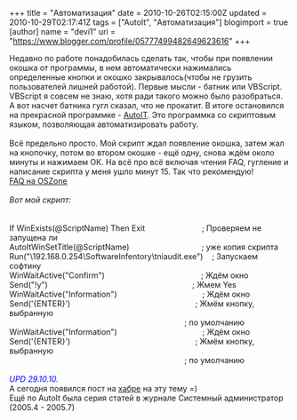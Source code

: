 +++
title = "Автоматизация"
date = 2010-10-26T02:15:00Z
updated = 2010-10-29T02:17:41Z
tags = ["AutoIt", "Автоматизация"]
blogimport = true 
[author]
	name = "devi1"
	uri = "https://www.blogger.com/profile/05777499482649623616"
+++

Недавно по работе понадобилась сделать так, чтобы при появлении окошка от программы, в нем автоматически нажимались определенные кнопки и окошко закрывалось(чтобы не грузить пользователей лишней работой). Первые мысли - батник или VBScript. VBScript я совсем не знаю, хотя ради такого можно было разобраться. А вот насчет батника гугл сказал, что не прокатит. В итоге остановился на прекрасной программке - <a href="http://ru.wikipedia.org/wiki/AutoIt">AutoIT</a>. Это программка со скриптовым языком, позволяющая автоматизировать работу.<br /><a name='more'></a><br />Всё предельно просто. Мой скрипт ждал появление окошка, затем жал на кнопочку, потом во втором окошке - ещё одну, снова ждём около минуты и нажимаем ОК. На всё про всё включая чтения FAQ, гугление и написание скрипта у меня ушло минут 15. Так что рекомендую!<br /><a href="http://www.oszone.net/3663">FAQ на OSZone</a><br /><br /><i>Вот мой скрипт:</i><br /><br /><br />If WinExists(@ScriptName) Then Exit &nbsp; &nbsp; &nbsp; &nbsp; &nbsp; &nbsp; &nbsp; &nbsp; &nbsp; &nbsp; &nbsp; &nbsp; &nbsp;; Проверяем не запущена ли<br />AutoItWinSetTitle(@ScriptName) &nbsp; &nbsp; &nbsp; &nbsp; &nbsp; &nbsp; &nbsp; &nbsp; &nbsp; &nbsp; &nbsp; &nbsp; &nbsp; &nbsp; &nbsp; &nbsp; ;&nbsp;уже&nbsp;копия скрипта<br />Run("\\192.168.0.254\SoftwareInfentory\tniaudit.exe") &nbsp; &nbsp;; Запускаем софтину<br />WinWaitActive("Confirm") &nbsp; &nbsp; &nbsp; &nbsp; &nbsp; &nbsp; &nbsp; &nbsp; &nbsp; &nbsp; &nbsp; &nbsp; &nbsp; &nbsp; &nbsp; &nbsp; &nbsp; &nbsp; &nbsp; &nbsp; &nbsp; &nbsp;; Ждём окно<br />Send("!y") &nbsp; &nbsp; &nbsp; &nbsp; &nbsp; &nbsp; &nbsp; &nbsp; &nbsp; &nbsp; &nbsp; &nbsp; &nbsp; &nbsp; &nbsp; &nbsp; &nbsp; &nbsp; &nbsp; &nbsp; &nbsp; &nbsp; &nbsp; &nbsp; &nbsp; &nbsp; &nbsp; &nbsp; &nbsp; &nbsp; &nbsp; &nbsp; &nbsp;; Жмем Yes<br />WinWaitActive("Information") &nbsp; &nbsp; &nbsp; &nbsp; &nbsp; &nbsp; &nbsp; &nbsp; &nbsp; &nbsp; &nbsp; &nbsp; &nbsp; &nbsp; &nbsp; &nbsp; &nbsp; &nbsp; &nbsp; ; Ждём окно<br />Send('{ENTER}') &nbsp; &nbsp; &nbsp; &nbsp; &nbsp; &nbsp; &nbsp; &nbsp; &nbsp; &nbsp; &nbsp; &nbsp; &nbsp; &nbsp; &nbsp; &nbsp; &nbsp; &nbsp; &nbsp; &nbsp; &nbsp; &nbsp; &nbsp; &nbsp; &nbsp; &nbsp; &nbsp; &nbsp; ; Жмём кнопку, выбранную<br />&nbsp;&nbsp; &nbsp; &nbsp; &nbsp; &nbsp; &nbsp; &nbsp; &nbsp; &nbsp; &nbsp; &nbsp; &nbsp; &nbsp; &nbsp; &nbsp; &nbsp; &nbsp; &nbsp; &nbsp; &nbsp; &nbsp; &nbsp; &nbsp; &nbsp; &nbsp; &nbsp; &nbsp; &nbsp; &nbsp; &nbsp; &nbsp; &nbsp; &nbsp; &nbsp; &nbsp; &nbsp; &nbsp; &nbsp; &nbsp; &nbsp;; по умолчанию<br />WinWaitActive("Information") &nbsp; &nbsp; &nbsp; &nbsp; &nbsp; &nbsp; &nbsp; &nbsp; &nbsp; &nbsp; &nbsp; &nbsp; &nbsp; &nbsp; &nbsp; &nbsp; &nbsp; &nbsp; &nbsp; ; Ждём окно <br />Send('{ENTER}') &nbsp; &nbsp; &nbsp; &nbsp; &nbsp; &nbsp; &nbsp; &nbsp; &nbsp; &nbsp; &nbsp; &nbsp; &nbsp; &nbsp; &nbsp; &nbsp; &nbsp; &nbsp; &nbsp; &nbsp; &nbsp; &nbsp; &nbsp; &nbsp; &nbsp; &nbsp; &nbsp; &nbsp; ; Жмём кнопку, выбранную<br />&nbsp;&nbsp; &nbsp; &nbsp; &nbsp; &nbsp; &nbsp; &nbsp; &nbsp; &nbsp; &nbsp; &nbsp; &nbsp; &nbsp; &nbsp; &nbsp; &nbsp; &nbsp; &nbsp; &nbsp; &nbsp; &nbsp; &nbsp; &nbsp; &nbsp; &nbsp; &nbsp; &nbsp; &nbsp; &nbsp; &nbsp; &nbsp; &nbsp; &nbsp; &nbsp; &nbsp; &nbsp; &nbsp; &nbsp; &nbsp; &nbsp;; по умолчанию<br /><br /><span class="Apple-style-span" style="color: blue;"><i>UPD 29.10.10.</i></span><br />А сегодня появился пост на <a href="http://habrahabr.ru/blogs/testing/107104/">хабре</a> на эту тему =)<br />Ещё по AutoIt была серия статей в журнале Системный администратор (2005.4 - 2005.7)
